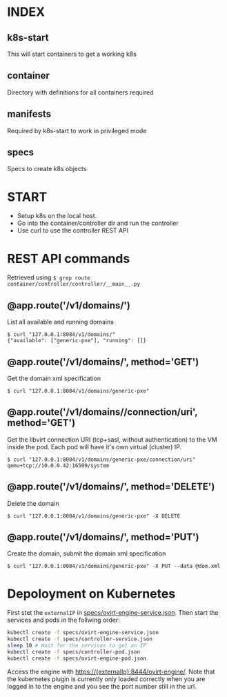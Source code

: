 # INDEX

k8s-start
---------
This will start containers to get a working k8s

container
---------
Directory with definitions for all containers required

manifests
---------
Required by k8s-start to work in privileged mode

specs
-----
Specs to create k8s objects


# START

- Setup k8s on the local host.
- Go into the container/controller dir and run the controller
- Use curl to use the controller REST API

# REST API commands

Retrieved using `$ grep route container/controller/controller/__main__.py`

## @app.route('/v1/domains/')
List all available and running domains

    $ curl "127.0.0.1:8084/v1/domains/"
    {"available": ["generic-pxe"], "running": []}

## @app.route('/v1/domains/<name>', method='GET')
Get the domain xml specification

    $ curl "127.0.0.1:8084/v1/domains/generic-pxe"

## @app.route('/v1/domains/<name>/connection/uri', method='GET')
Get the libvirt connection URI (tcp+sasl, without authentication) to the
VM inside the pod.
Each pod will have it's own virtual (cluster) IP.

    $ curl "127.0.0.1:8084/v1/domains/generic-pxe/connection/uri"
    qemu+tcp://10.0.0.42:16509/system

## @app.route('/v1/domains/<name>', method='DELETE')
Delete the domain

    $ curl "127.0.0.1:8084/v1/domains/generic-pxe" -X DELETE

## @app.route('/v1/domains/<name>', method='PUT')
Create the domain, submit the domain xml specification

    $ curl "127.0.0.1:8084/v1/domains/generic-pxe" -X PUT --data @dom.xml

# Depoloyment on Kubernetes

First stet the `externalIP` in
[specs/ovirt-engine-service.json](specs/ovirt-engine-service.json). Then start
the services and pods in the follwing order:

```bash
kubectl create -f specs/ovirt-engine-service.json
kubectl create -f specs/controller-service.json
sleep 10 # Wait for the services to get an IP
kubectl create -f specs/controller-pod.json
kubectl create -f specs/ovirt-engine-pod.json
```

Access the engine with
[https://{externalIp}:8444/ovirt-engine/](https://{externalIp}:8444/ovirt-engine/).
Note that the kubernetes plugin is currently only loaded correctly when you are
logged in to the engine and you see the port number still in the url.
